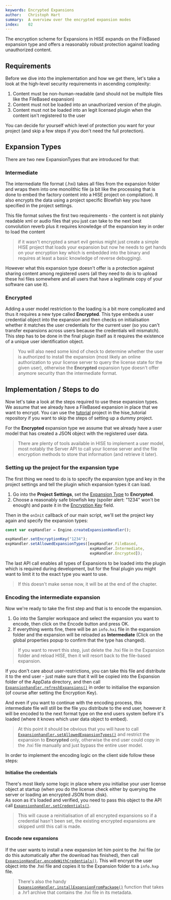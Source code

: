 ```yaml
---
keywords: Encrypted Expansions
author:   Christoph Hart
summary:  A overview over the encrypted expansion modes
index:    02
---
```


The encryption scheme for Expansions in HISE expands on the FileBased expansion type and offers a reasonably robust protection against loading unauthorized content. 

## Requirements

Before we dive into the implementation and how we get there, let's take a look at the high-level security requirements in ascending complexity:

1. Content must be non-human-readable (and should not be multiple files like the FileBased expansion)
2. Content must not be loaded into an unauthorized version of the plugin.
3. Content must not be loaded into an legit licensed plugin when the content isn't registered to the user

You can decide for yourself which level of protection you want for your project (and skip a few steps if you don't need the full protection). 

## Expansion Types

There are two new ExpansionTypes that are introduced for that:

### Intermediate

The intermediate file format (.hxi) takes all files from the expansion folder and wraps them into one monolithic file (a bit like the processing that is done to embed the factory content into a HISE project on compilation). It also encrypts the data using a project specific Blowfish key you have specified in the project settings.

This file format solves the first two requirements - the content is not plainly readable xml or audio files that you just can take to the next best convolution reverb plus it requires knowledge of the expansion key in order to load the content  

> if it wasn't encrypted a smart evil genius might just create a simple HISE project that loads your expansion but now he needs to get hands on your encryption key which is embedded into the binary and requires at least a basic knowledge of reverse debugging).

However what this expansion type doesn't offer is a protection against sharing content among registered users (all they need to do is to upload these hxi files somewhere and all users that have a legitimate copy of your software can use it).

### Encrypted

Adding a user model restriction to the loading is a bit more complicated and thus it requires a new type called **Encrypted**. This type embeds a user credential object into the expansion and then checks on initialisation whether it matches the user credentials for the current user (so you can't transfer expansions across users because the credentials will mismatch). This step has to be done in the final plugin itself as it requires the existence of a unique user identification object. 

> You will also need some kind of check to determine whether the user is authorized to install the expansion (most likely an online authorization to your license server to query the license state for the given user), otherwise the **Encrypted** expansion type doesn't offer anymore security than the intermediate format.

## Implementation / Steps to do

Now let's take a look at the steps required to use these expansion types. We assume that we already have a FileBased expansion in place that we want to encrypt. You can use the [tutorial](https://github.com/christophhart/hise_tutorial/tree/master/ExpansionTutorial) project in the hise_tutorial repository if you want to skip the steps of setting up a dummy project.

For the **Encrypted** expansion type we assume that we already have a user model that has created a JSON object with the registered user data.

> There are plenty of tools available in HISE to implement a user model, most notably the Server API to call your license server and the file encryption methods to store that information (and retrieve it later).

### Setting up the project for the expansion type

The first thing we need to do is to specify the expansion type and key in the project settings and tell the plugin which expansion types it can load.

1. Go into the **Project Settings**, set the [Expansion Type](/working-with-hise/settings/project#expansion-type) to **Encrypted**.
2. Choose a reasonably safe blowfish key (spoiler alert: "1234" won't be enough) and paste it in the [Encryption Key](/working-with-hise/settings/project#encryption-key) field.

Then in the `onInit` callback of our main script, we'll set the project key again and specify the expansion types:

```javascript
const var expHandler = Engine.createExpansionHandler();

expHandler.setEncryptionKey("1234");
expHandler.setAllowedExpansionTypes([expHandler.FileBased, 
                                     expHandler.Intermediate, 
                                     expHandler.Encrypted]);
```

The last API call enables all types of Expansions to be loaded into the plugin which is required during development, but for the final plugin you might want to limit it to the exact type you want to use.

> If this doesn't make sense now, it will be at the end of the chapter.

### Encoding the intermediate expansion

Now we're ready to take the first step and that is to encode the expansion. 

1. Go into the Sampler workspace and select the expansion you want to encode, then click on the Encode button and press OK. 
2. If everything wents fine, there will be an `info.hxi` file in the expansion folder and the expansion will be reloaded as **Intermediate** (Click on the global properties popup to confirm that the type has changed).

> If you want to revert this step, just delete the .hxi file in the Expansion folder and reload HISE, then it will resort back to the file-based expansion.

If you don't care about user-restrictions, you can take this file and distribute it to the end user - just make sure that it will be copied into the Expansion folder of the AppData directory, and then call [`Expansionhandler.refreshExpansions()`](/scripting/scripting-api/expansionhandler#refreshexpansions) in order to initialise the expansion (of course after setting the Encryption Key).  

And even if you want to continue with the encoding process, this intermediate file will still be the file you distribute to the end user, however it will be encoded to the next format type on the end users system before it's loaded (where it knows which user data object to embed).

> At this point it should be obvious that you will have to call [`Expansionhandler.setAllowedExpansionTypes()`](/scripting/scripting-api/expansionhandler#setallowedexpansiontypes) and restrict the expansion to **Encrypted** only, otherwise the end user could copy in the .hxi file manually and just bypass the entire user model.

In order to implement the encoding logic on the client side follow these steps:

#### Initialise the credentials

There's most likely some logic in place where you initialise your user license object at startup (when you do the license check either by querying the server or loading an encrypted JSON from disk).  
As soon as it's loaded and verified, you need to pass this object to the API call [`Expansionhandler.setCredentials()`](/scripting/scripting-api/expansionhandler#setcredentials).

> This will cause a reinitialisation of all encrypted expansions so if a credential hasn't been set, the existing encrypted expansions are skipped until this call is made.

#### Encode new expansions

If the user wants to install a new expansion let him point to the .hxi file (or do this automatically after the download has finished), then call [`ExpansionHandler.encodeWithCredentials()`](/scripting/scripting-api/expansionhandler#encodewithcredentials). This will encrypt the user object into the .hxi file and copies it to the Expansion folder to a `info.hxp` file. 



> There's also the handy [`ExpansionHandler.installExpansionFromPackage()`](/scripting/scripting-api/expansionhandler#installexpansionfrompackage) function that takes a .hr1 archive that contains the .hxi file in its metadata.
